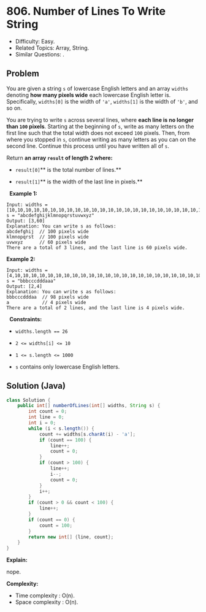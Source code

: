# 806. Number of Lines To Write String

- Difficulty: Easy.
- Related Topics: Array, String.
- Similar Questions: .

## Problem

You are given a string ```s``` of lowercase English letters and an array ```widths``` denoting **how many pixels wide** each lowercase English letter is. Specifically, ```widths[0]``` is the width of ```'a'```, ```widths[1]``` is the width of ```'b'```, and so on.

You are trying to write ```s``` across several lines, where **each line is no longer than **```100```** pixels**. Starting at the beginning of ```s```, write as many letters on the first line such that the total width does not exceed ```100``` pixels. Then, from where you stopped in ```s```, continue writing as many letters as you can on the second line. Continue this process until you have written all of ```s```.

Return **an array **```result```** of length 2 where:**


	
- ```result[0]```** is the total number of lines.**
	
- ```result[1]```** is the width of the last line in pixels.**


 
**Example 1:**

```
Input: widths = [10,10,10,10,10,10,10,10,10,10,10,10,10,10,10,10,10,10,10,10,10,10,10,10,10,10], s = "abcdefghijklmnopqrstuvwxyz"
Output: [3,60]
Explanation: You can write s as follows:
abcdefghij  // 100 pixels wide
klmnopqrst  // 100 pixels wide
uvwxyz      // 60 pixels wide
There are a total of 3 lines, and the last line is 60 pixels wide.
```

**Example 2:**

```
Input: widths = [4,10,10,10,10,10,10,10,10,10,10,10,10,10,10,10,10,10,10,10,10,10,10,10,10,10], s = "bbbcccdddaaa"
Output: [2,4]
Explanation: You can write s as follows:
bbbcccdddaa  // 98 pixels wide
a            // 4 pixels wide
There are a total of 2 lines, and the last line is 4 pixels wide.
```

 
**Constraints:**


	
- ```widths.length == 26```
	
- ```2 <= widths[i] <= 10```
	
- ```1 <= s.length <= 1000```
	
- ```s``` contains only lowercase English letters.



## Solution (Java)

```java
class Solution {
    public int[] numberOfLines(int[] widths, String s) {
        int count = 0;
        int line = 0;
        int i = 0;
        while (i < s.length()) {
            count += widths[s.charAt(i) - 'a'];
            if (count == 100) {
                line++;
                count = 0;
            }
            if (count > 100) {
                line++;
                i--;
                count = 0;
            }
            i++;
        }
        if (count > 0 && count < 100) {
            line++;
        }
        if (count == 0) {
            count = 100;
        }
        return new int[] {line, count};
    }
}
```

**Explain:**

nope.

**Complexity:**

* Time complexity : O(n).
* Space complexity : O(n).
